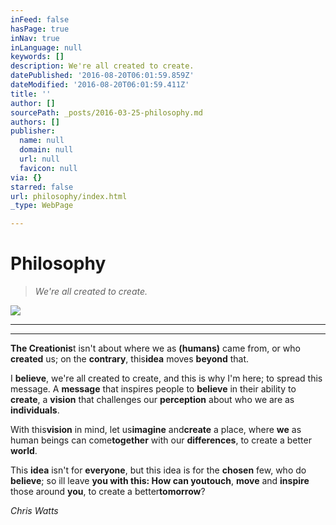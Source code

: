 ```yaml
---
inFeed: false
hasPage: true
inNav: true
inLanguage: null
keywords: []
description: We're all created to create.
datePublished: '2016-08-20T06:01:59.859Z'
dateModified: '2016-08-20T06:01:59.411Z'
title: ''
author: []
sourcePath: _posts/2016-03-25-philosophy.md
authors: []
publisher:
  name: null
  domain: null
  url: null
  favicon: null
via: {}
starred: false
url: philosophy/index.html
_type: WebPage

---
```

# Philosophy

> _We're all created to create._

![](https://the-grid-user-content.s3-us-west-2.amazonaws.com/278de72f-9721-4a7b-8365-0c73a4da275f.jpg)

****

****

**The Creationis**t isn't about where we as **(humans)** came from, or who **created** us; on the **contrary**, this**idea** moves **beyond** that.

I **believe**, we're all created to create, and this is why I'm here; to spread this message. A **message** that inspires people to **believe** in their ability to **create**, a **vision** that challenges our **perception** about who we are as **individuals**. 

With this**vision** in mind, let us**imagine** and**create** a place, where **we** as human beings can come**together** with our **differences**, to create a better **world**.

This **idea** isn't for **everyone**, but this idea is for the **chosen** few, who do **believe**; so ill leave **you **with this: How can you**touch**, **move** and **inspire** those around **you**, to create a better**tomorrow**?

_Chris Watts_